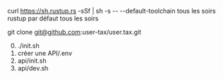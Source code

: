 curl https://sh.rustup.rs -sSf | sh -s -- --default-toolchain tous les soirs<br>rustup par défaut tous les soirs

git clone git@github.com:user-tax/user.tax.git

0. ./init.sh
1. créer une API/.env
2. api/init.sh
3. api/dev.sh